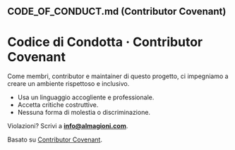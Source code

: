 ## CODE_OF_CONDUCT.md (Contributor Covenant)
# Codice di Condotta · Contributor Covenant

Come membri, contributor e maintainer di questo progetto, ci impegniamo a creare un ambiente rispettoso e inclusivo.

- Usa un linguaggio accogliente e professionale.
- Accetta critiche costruttive.
- Nessuna forma di molestia o discriminazione.

Violazioni? Scrivi a **info@almagioni.com**.

Basato su [Contributor Covenant](https://www.contributor-covenant.org/).